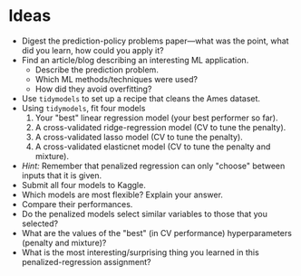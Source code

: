 # Ideas

- Digest the prediction-policy problems paper—what was the point, what did you learn, how could you apply it?
- Find an article/blog describing an interesting ML application.
	- Describe the prediction problem.
	- Which ML methods/techniques were used?
	- How did they avoid overfitting? 
- Use `tidymodels` to set up a recipe that cleans the Ames dataset.
- Using `tidymodels`, fit four models 
	1. Your "best" linear regression model (your best performer so far).
	2. A cross-validated ridge-regression model (CV to tune the penalty).
	3. A cross-validated lasso model (CV to tune the penalty).
	4. A cross-validated elasticnet model (CV to tune the penalty and mixture).
- *Hint:* Remember that penalized regression can only "choose" between inputs that it is given.
- Submit all four models to Kaggle.
- Which models are most flexible? Explain your answer.
- Compare their performances.
- Do the penalized models select similar variables to those that you selected?
- What are the values of the "best" (in CV performance) hyperparameters (penalty and mixture)?
- What is the most interesting/surprising thing you learned in this penalized-regression assignment?
